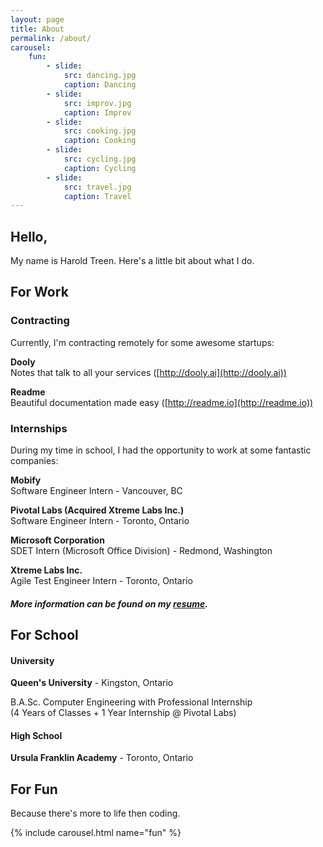 ```yaml
---
layout: page
title: About
permalink: /about/
carousel:
    fun:
        - slide:
            src: dancing.jpg
            caption: Dancing
        - slide:
            src: improv.jpg
            caption: Improv
        - slide:
            src: cooking.jpg
            caption: Cooking
        - slide:
            src: cycling.jpg
            caption: Cycling
        - slide:
            src: travel.jpg
            caption: Travel
---
```


## Hello,

My name is Harold Treen. Here's a little bit about what I do.

## For Work

### Contracting
Currently, I'm contracting remotely for some awesome startups:

**Dooly**  
Notes that talk to all your services ([http://dooly.ai](http://dooly.ai))

**Readme**  
Beautiful documentation made easy ([http://readme.io](http://readme.io))

### Internships

During my time in school, I had the opportunity to work at some fantastic companies:

**Mobify**  
Software Engineer Intern - Vancouver, BC

**Pivotal Labs (Acquired Xtreme Labs Inc.)**  
Software Engineer Intern - Toronto, Ontario

**Microsoft Corporation**  
SDET Intern (Microsoft Office Division) - Redmond, Washington

**Xtreme Labs Inc.**  
Agile Test Engineer Intern - Toronto, Ontario

#### *More information can be found on my [resume](/resume).*


## For School

#### University

**Queen's University** - Kingston, Ontario

B.A.Sc. Computer Engineering with Professional Internship  
(4 Years of Classes + 1 Year Internship @ Pivotal Labs)

#### High School
**Ursula Franklin Academy** - Toronto, Ontario

## For Fun

Because there's more to life then coding.

{% include carousel.html name="fun" %}
